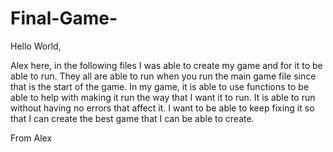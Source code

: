 # Final-Game-


Hello World,

Alex here, in the following files I was able to create my game and for it 
to be able to run. They all are able to run when you run the main game file since 
that is the start of the game. In my game, it is able to use functions to be able 
to help with making it run the way that I want it to run. It is able to run without 
having no errors that affect it. I want to be able to keep fixing it so that I can 
create the best game that I can be able to create. 

From Alex
